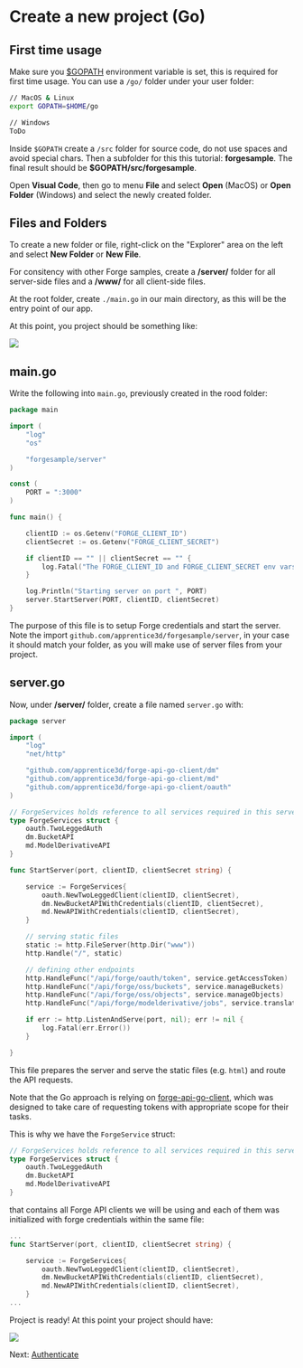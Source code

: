 # Create a new project (Go)

## First time usage

Make sure you [$GOPATH](https://github.com/golang/go/wiki/GOPATH) environment variable is set, this is required for first time usage. You can use a `/go/` folder under your user folder:

```bash
// MacOS & Linux
export GOPATH=$HOME/go

// Windows
ToDo
```

Inside `$GOPATH` create a `/src` folder for source code, do not use spaces and avoid special chars. Then a subfolder for this this tutorial: **forgesample**. The final result should be **$GOPATH/src/forgesample**.

Open **Visual Code**, then go to menu **File** and select **Open** (MacOS) or **Open Folder** (Windows) and select the newly created folder. 


## Files and Folders

To create a new folder or file, right-click on the "Explorer" area on the left and select **New Folder** or **New File**.

For consitency with other Forge samples, create a **/server/** folder for all server-side files and a **/www/** for all client-side files.

At the root folder, create `./main.go` in our main directory, as this will be the entry point of our app.
	
At this point, you project should be something like:

![](_media/go/vs_code_explorer.png) 


## main.go

Write the following into `main.go`, previously created in the rood folder:

```go
package main

import (
	"log"
	"os"

	"forgesample/server"
)

const (
	PORT = ":3000"
)

func main() {

	clientID := os.Getenv("FORGE_CLIENT_ID")
	clientSecret := os.Getenv("FORGE_CLIENT_SECRET")

	if clientID == "" || clientSecret == "" {
		log.Fatal("The FORGE_CLIENT_ID and FORGE_CLIENT_SECRET env vars are not set. \nExiting ...")
	}

	log.Println("Starting server on port ", PORT)
	server.StartServer(PORT, clientID, clientSecret)
}
```
The purpose of this file is to setup Forge credentials and start the server.
Note the import `github.com/apprentice3d/forgesample/server`, in your case it should match your folder, as you will make use of server files from your project.

## server.go

Now, under **/server/** folder, create a file named `server.go` with:

```go
package server

import (
	"log"
	"net/http"

	"github.com/apprentice3d/forge-api-go-client/dm"
	"github.com/apprentice3d/forge-api-go-client/md"
	"github.com/apprentice3d/forge-api-go-client/oauth"
)

// ForgeServices holds reference to all services required in this server
type ForgeServices struct {
	oauth.TwoLeggedAuth
	dm.BucketAPI
	md.ModelDerivativeAPI
}

func StartServer(port, clientID, clientSecret string) {

	service := ForgeServices{
		oauth.NewTwoLeggedClient(clientID, clientSecret),
		dm.NewBucketAPIWithCredentials(clientID, clientSecret),
		md.NewAPIWithCredentials(clientID, clientSecret),
	}

	// serving static files
	static := http.FileServer(http.Dir("www"))
	http.Handle("/", static)

	// defining other endpoints
	http.HandleFunc("/api/forge/oauth/token", service.getAccessToken)
	http.HandleFunc("/api/forge/oss/buckets", service.manageBuckets)
	http.HandleFunc("/api/forge/oss/objects", service.manageObjects)
	http.HandleFunc("/api/forge/modelderivative/jobs", service.translateObject)

	if err := http.ListenAndServe(port, nil); err != nil {
		log.Fatal(err.Error())
	}

}
```
This file prepares the server and serve the static files (e.g. `html`) and route the API requests.

Note that the Go approach is relying on [forge-api-go-client](https://github.com/apprentice3d/forge-api-go-client), 
which was designed to take care of requesting tokens with appropriate scope for their tasks.

This is why we have the `ForgeService` struct:

```go
// ForgeServices holds reference to all services required in this server
type ForgeServices struct {
	oauth.TwoLeggedAuth
	dm.BucketAPI
	md.ModelDerivativeAPI
}

```
that contains all Forge API clients we will be using and each of them was initialized with forge credentials within the same file:

```go
...
func StartServer(port, clientID, clientSecret string) {

	service := ForgeServices{
		oauth.NewTwoLeggedClient(clientID, clientSecret),
		dm.NewBucketAPIWithCredentials(clientID, clientSecret),
		md.NewAPIWithCredentials(clientID, clientSecret),
	}
...
```



Project is ready! At this point your project should have:

![](_media/go/vs_code_project.png) 


Next: [Authenticate](oauth/2legged/)